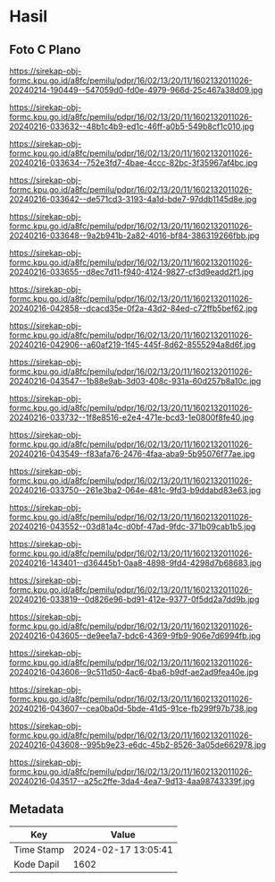 # Hasil

## Foto C Plano

https://sirekap-obj-formc.kpu.go.id/a8fc/pemilu/pdpr/16/02/13/20/11/1602132011026-20240214-190449--547059d0-fd0e-4979-966d-25c467a38d09.jpg

https://sirekap-obj-formc.kpu.go.id/a8fc/pemilu/pdpr/16/02/13/20/11/1602132011026-20240216-033632--48b1c4b9-ed1c-46ff-a0b5-549b8cf1c010.jpg

https://sirekap-obj-formc.kpu.go.id/a8fc/pemilu/pdpr/16/02/13/20/11/1602132011026-20240216-033634--752e3fd7-4bae-4ccc-82bc-3f35967af4bc.jpg

https://sirekap-obj-formc.kpu.go.id/a8fc/pemilu/pdpr/16/02/13/20/11/1602132011026-20240216-033642--de571cd3-3193-4a1d-bde7-97ddb1145d8e.jpg

https://sirekap-obj-formc.kpu.go.id/a8fc/pemilu/pdpr/16/02/13/20/11/1602132011026-20240216-033648--9a2b941b-2a82-4016-bf84-386319266fbb.jpg

https://sirekap-obj-formc.kpu.go.id/a8fc/pemilu/pdpr/16/02/13/20/11/1602132011026-20240216-033655--d8ec7d11-f940-4124-9827-cf3d9eadd2f1.jpg

https://sirekap-obj-formc.kpu.go.id/a8fc/pemilu/pdpr/16/02/13/20/11/1602132011026-20240216-042858--dcacd35e-0f2a-43d2-84ed-c72ffb5bef62.jpg

https://sirekap-obj-formc.kpu.go.id/a8fc/pemilu/pdpr/16/02/13/20/11/1602132011026-20240216-042906--a60af219-1f45-445f-8d62-8555294a8d6f.jpg

https://sirekap-obj-formc.kpu.go.id/a8fc/pemilu/pdpr/16/02/13/20/11/1602132011026-20240216-043547--1b88e9ab-3d03-408c-931a-60d257b8a10c.jpg

https://sirekap-obj-formc.kpu.go.id/a8fc/pemilu/pdpr/16/02/13/20/11/1602132011026-20240216-033732--1f8e8516-e2e4-471e-bcd3-1e0800f8fe40.jpg

https://sirekap-obj-formc.kpu.go.id/a8fc/pemilu/pdpr/16/02/13/20/11/1602132011026-20240216-043549--f83afa76-2476-4faa-aba9-5b95076f77ae.jpg

https://sirekap-obj-formc.kpu.go.id/a8fc/pemilu/pdpr/16/02/13/20/11/1602132011026-20240216-033750--261e3ba2-064e-481c-9fd3-b9ddabd83e63.jpg

https://sirekap-obj-formc.kpu.go.id/a8fc/pemilu/pdpr/16/02/13/20/11/1602132011026-20240216-043552--03d81a4c-d0bf-47ad-9fdc-371b09cab1b5.jpg

https://sirekap-obj-formc.kpu.go.id/a8fc/pemilu/pdpr/16/02/13/20/11/1602132011026-20240216-143401--d36445b1-0aa8-4898-9fd4-4298d7b68683.jpg

https://sirekap-obj-formc.kpu.go.id/a8fc/pemilu/pdpr/16/02/13/20/11/1602132011026-20240216-033819--0d826e96-bd91-412e-9377-0f5dd2a7dd9b.jpg

https://sirekap-obj-formc.kpu.go.id/a8fc/pemilu/pdpr/16/02/13/20/11/1602132011026-20240216-043605--de9ee1a7-bdc6-4369-9fb9-906e7d6994fb.jpg

https://sirekap-obj-formc.kpu.go.id/a8fc/pemilu/pdpr/16/02/13/20/11/1602132011026-20240216-043606--9c511d50-4ac6-4ba6-b9df-ae2ad9fea40e.jpg

https://sirekap-obj-formc.kpu.go.id/a8fc/pemilu/pdpr/16/02/13/20/11/1602132011026-20240216-043607--cea0ba0d-5bde-41d5-91ce-fb299f97b738.jpg

https://sirekap-obj-formc.kpu.go.id/a8fc/pemilu/pdpr/16/02/13/20/11/1602132011026-20240216-043608--995b9e23-e6dc-45b2-8526-3a05de662978.jpg

https://sirekap-obj-formc.kpu.go.id/a8fc/pemilu/pdpr/16/02/13/20/11/1602132011026-20240216-043517--a25c2ffe-3da4-4ea7-9d13-4aa98743339f.jpg


## Metadata

| Key        | Value               |
| ---------- | ------------------- |
| Time Stamp | 2024-02-17 13:05:41 |
| Kode Dapil | 1602                |



